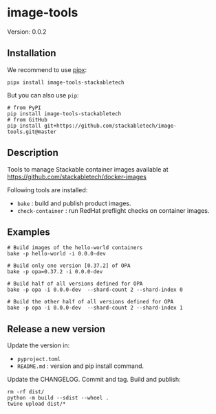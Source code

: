 # image-tools

Version: 0.0.2

## Installation

We recommend to use [pipx](https://pypa.github.io/pipx/):

    pipx install image-tools-stackabletech

But you can also use `pip`:

    # from PyPI
    pip install image-tools-stackabletech
    # from GitHub
    pip install git+https://github.com/stackabletech/image-tools.git@master

## Description

Tools to manage Stackable container images available at https://github.com/stackabletech/docker-images

Following tools are installed:

* `bake` : build and publish product images.
* `check-container` : run RedHat preflight checks on container images.

## Examples

    # Build images of the hello-world containers
    bake -p hello-world -i 0.0.0-dev

    # Build only one version [0.37.2] of OPA
    bake -p opa=0.37.2 -i 0.0.0-dev

    # Build half of all versions defined for OPA
    bake -p opa -i 0.0.0-dev  --shard-count 2 --shard-index 0

    # Build the other half of all versions defined for OPA
    bake -p opa -i 0.0.0-dev  --shard-count 2 --shard-index 1

## Release a new version

Update the version in:

* `pyproject.toml`
* `README.md` : version and pip install command.

Update the CHANGELOG.
Commit and tag.
Build and publish:

    rm -rf dist/
    python -m build --sdist --wheel .
    twine upload dist/*

